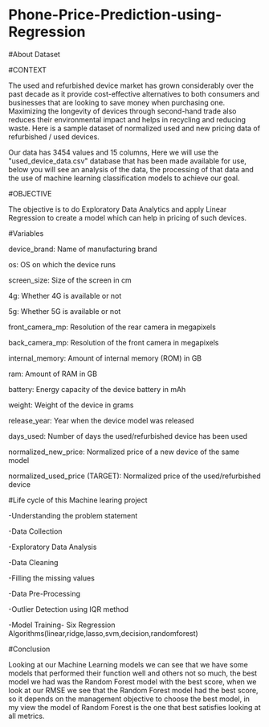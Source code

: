 # Phone-Price-Prediction-using-Regression
#About Dataset


#CONTEXT

The used and refurbished device market has grown considerably over the past decade as it provide cost-effective alternatives to both consumers and businesses that are looking to save money when purchasing one. Maximizing the longevity of devices through second-hand trade also reduces their environmental impact and helps in recycling and reducing waste. Here is a sample dataset of normalized used and new pricing data of refurbished / used devices.

Our data has 3454 values and 15 columns, Here we will use the "used_device_data.csv" database that has been made available for use, below you will see an analysis of the data, the processing of that data and the use of machine learning classification models to achieve our goal.

#OBJECTIVE

The objective is to do Exploratory Data Analytics and apply Linear Regression to create a model which can help in pricing of such devices.

#Variables

device_brand: Name of manufacturing brand

os: OS on which the device runs

screen_size: Size of the screen in cm

4g: Whether 4G is available or not

5g: Whether 5G is available or not

front_camera_mp: Resolution of the rear camera in megapixels

back_camera_mp: Resolution of the front camera in megapixels

internal_memory: Amount of internal memory (ROM) in GB

ram: Amount of RAM in GB

battery: Energy capacity of the device battery in mAh

weight: Weight of the device in grams

release_year: Year when the device model was released

days_used: Number of days the used/refurbished device has been used

normalized_new_price: Normalized price of a new device of the same model

normalized_used_price (TARGET): Normalized price of the used/refurbished device

#Life cycle of this Machine learing project

-Understanding the problem statement

-Data Collection

-Exploratory Data Analysis

-Data Cleaning

-Filling the missing values

-Data Pre-Processing

-Outlier Detection using IQR method

-Model Training- Six Regression Algorithms(linear,ridge,lasso,svm,decision,randomforest)

#Conclusion

Looking at our Machine Learning models we can see that we have some models that performed their function well and others not so much, the best model we had was the Random Forest model with the best score, when we look at our RMSE we see that the Random Forest model had the best score, so it depends on the management objective to choose the best model, in my view the model of Random Forest is the one that best satisfies looking at all metrics.
